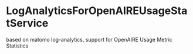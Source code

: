# LogAnalyticsForOpenAIREUsageStatService
based on matomo log-analytics, support for OpenAIRE Usage Metric Statistics
